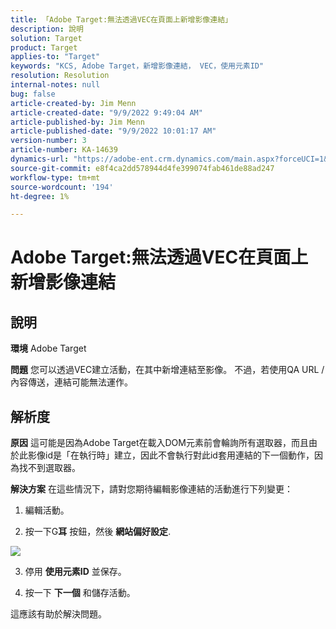```yaml
---
title: 「Adobe Target:無法透過VEC在頁面上新增影像連結」
description: 說明
solution: Target
product: Target
applies-to: "Target"
keywords: "KCS, Adobe Target，新增影像連結， VEC，使用元素ID"
resolution: Resolution
internal-notes: null
bug: false
article-created-by: Jim Menn
article-created-date: "9/9/2022 9:49:04 AM"
article-published-by: Jim Menn
article-published-date: "9/9/2022 10:01:17 AM"
version-number: 3
article-number: KA-14639
dynamics-url: "https://adobe-ent.crm.dynamics.com/main.aspx?forceUCI=1&pagetype=entityrecord&etn=knowledgearticle&id=384c92a1-2430-ed11-9db1-0022480866ad"
source-git-commit: e8f4ca2dd578944d4fe399074fab461de88ad247
workflow-type: tm+mt
source-wordcount: '194'
ht-degree: 1%

---
```


# Adobe Target:無法透過VEC在頁面上新增影像連結

## 說明


<b>環境</b>
Adobe Target

<b>問題</b>
您可以透過VEC建立活動，在其中新增連結至影像。
不過，若使用QA URL /內容傳送，連結可能無法運作。




## 解析度


<b>原因</b>
這可能是因為Adobe Target在載入DOM元素前會輪詢所有選取器，而且由於此影像id是「在執行時」建立，因此不會執行對此id套用連結的下一個動作，因為找不到選取器。

<b>解決方案</b>
在這些情況下，請對您期待編輯影像連結的活動進行下列變更：

1. 編輯活動。

2. 按一下G<b>耳</b> 按鈕，然後 <b>網站偏好設定</b>.

![](http://omniture.custhelp.com/ci/inlineImage/get/2604510/f3a717a357a2a8c34b6bdfae61ce60ee)

3. 停用 <b>使用元素ID</b> 並保存。

4. 按一下 <b>下一個</b> 和儲存活動。

這應該有助於解決問題。
